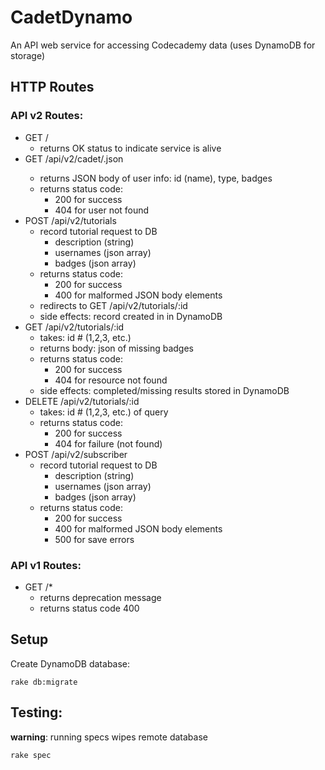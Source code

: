 # CadetDynamo
An API web service for accessing Codecademy data (uses DynamoDB for storage)

## HTTP Routes
### API v2 Routes:
- GET /
  - returns OK status to indicate service is alive
- GET /api/v2/cadet/<username>.json
  - returns JSON body of user info: id (name), type, badges
  - returns status code:
    - 200 for success
    - 404 for user not found
- POST /api/v2/tutorials
  - record tutorial request to DB
    - description (string)
    - usernames (json array)
    - badges (json array)
  - returns status code:
    - 200 for success
    - 400 for malformed JSON body elements
  - redirects to GET /api/v2/tutorials/:id
  - side effects: record created in in DynamoDB
- GET /api/v2/tutorials/:id
  - takes: id # (1,2,3, etc.)
  - returns body: json of missing badges
  - returns status code:
    - 200 for success
    - 404 for resource not found
  - side effects: completed/missing results stored in DynamoDB
- DELETE /api/v2/tutorials/:id
  - takes: id # (1,2,3, etc.) of query
  - returns status code:
    - 200 for success
    - 404 for failure (not found)
- POST /api/v2/subscriber
  - record tutorial request to DB
    - description (string)
    - usernames (json array)
    - badges (json array)
  - returns status code:
    - 200 for success
    - 400 for malformed JSON body elements
    - 500 for save errors

### API v1 Routes:
- GET /*
  - returns deprecation message
  - returns status code 400

## Setup
Create DynamoDB database:

    rake db:migrate

## Testing:
**warning**: running specs wipes remote database

    rake spec
